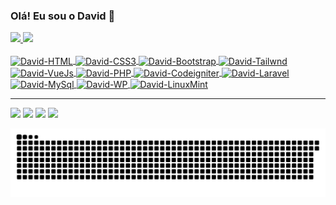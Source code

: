 ### Olá! Eu sou o David 👋
 <div>
  <a href="https://github.com/david-byte">
  <img height="180em" src="https://github-readme-stats.vercel.app/api?username=david-byte&show_icons=true&theme=dark&include_all_commits=true&count_private=true"/>
  <img height="180em" src="https://github-readme-stats.vercel.app/api/top-langs/?username=david-byte&layout=compact&langs_count=7&theme=dark"/>
</div>
  <div style="display: inline_block"><br>
  <img align="center" alt="David-HTML" height="30" widh="40" src="https://cdn.jsdelivr.net/gh/devicons/devicon/icons/html5/html5-original.svg" />
  <img align="center" alt="David-CSS3" height="30" widh="40" src="https://cdn.jsdelivr.net/gh/devicons/devicon/icons/css3/css3-original.svg" />
  <img align="center" alt="David-Bootstrap" height="30" widh="40" src="https://cdn.jsdelivr.net/gh/devicons/devicon/icons/bootstrap/bootstrap-original.svg" />
  <img align="center" alt="David-Tailwnd" height="30" widh="40" src="https://cdn.jsdelivr.net/gh/devicons/devicon/icons/tailwindcss/tailwindcss-plain.svg" />
  <img align="center" alt="David-VueJs" height="30" widh="40" src="https://cdn.jsdelivr.net/gh/devicons/devicon/icons/vuejs/vuejs-original.svg" />
  <img align="center" alt="David-PHP" height="30" widh="40" src="https://cdn.jsdelivr.net/gh/devicons/devicon/icons/php/php-plain.svg" />
  <img align="center" alt="David-Codeigniter" height="30" widh="40" src="https://cdn.jsdelivr.net/gh/devicons/devicon/icons/codeigniter/codeigniter-plain.svg" />
  <img align="center" alt="David-Laravel" height="30" widh="40" src="https://cdn.jsdelivr.net/gh/devicons/devicon/icons/laravel/laravel-plain.svg" />
  <img align="center" alt="David-MySql" height="30" widh="40" src="https://cdn.jsdelivr.net/gh/devicons/devicon/icons/mysql/mysql-original.svg" />
  <img align="center" alt="David-WP" height="30" widh="40" src="https://cdn.jsdelivr.net/gh/devicons/devicon/icons/wordpress/wordpress-plain.svg" />
  <img align="center" alt="David-LinuxMint" height="30" widh="40" src="https://cdn.jsdelivr.net/gh/devicons/devicon/icons/linux/linux-plain.svg" />
</div>
  
<hr>
  
<div> 
  <a href="https://www.instagram.com/david_aiolia" target="_blank"><img src="https://img.shields.io/badge/-Instagram-%23E4405F?style=for-the-badge&logo=instagram&logoColor=white" target="_blank"></a>
 <a href="https://discord.gg/PHqdepdb" target="_blank"><img src="https://img.shields.io/badge/Discord-7289DA?style=for-the-badge&logo=discord&logoColor=white" target="_blank"></a> 
  <a href = "mailto:davidanderson04@live.com"><img src="https://img.shields.io/badge/-Gmail-%23333?style=for-the-badge&logo=gmail&logoColor=white" target="_blank"></a>
  <a href="https://www.linkedin.com/in/david-anderson-a4b1101a2/" target="_blank"><img src="https://img.shields.io/badge/Microsoft_Outlook-0078D4?style=for-the-badge&logo=microsoft-outlook&logoColor=white" target="_blank"></a> 
 
   ![Snake animation](https://github.com/david-byte/david-byte/blob/output/github-contribution-grid-snake.svg)
</div>

